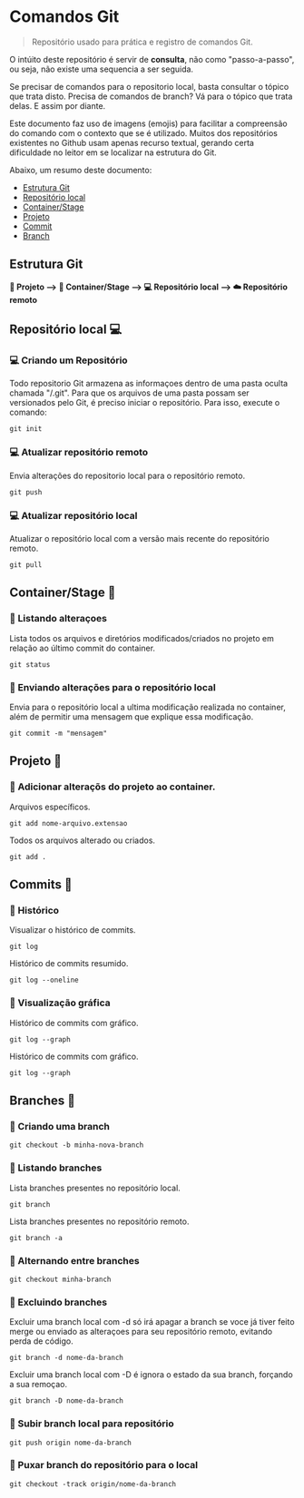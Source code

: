 # Comandos Git

> Repositório usado para prática e registro de comandos Git.

O intúito deste repositório é servir de <b>consulta</b>, não como "passo-a-passo", ou seja, não existe uma sequencia a ser seguida. 

Se precisar de comandos para o repositorio local, basta consultar o tópico que trata disto. Precisa de comandos de branch? Vá para o tópico que trata delas. E assim por diante.

Este documento faz uso de imagens (emojis) para facilitar a compreensão do comando com o contexto que se é utilizado. Muitos dos repositórios existentes no Github usam apenas recurso textual, gerando certa dificuldade no leitor em se localizar na estrutura do Git.

Abaixo, um resumo deste documento: 

* [Estrutura Git](https://github.com/Gwolner/comandos-git#estrutura-git)
* [Repositório local](https://github.com/Gwolner/comandos-git#repositório-local-computer)
* [Container/Stage](https://github.com/Gwolner/comandos-git#containerstage-postbox)
* [Projeto](https://github.com/Gwolner/comandos-git#projeto-file_folder)
* [Commit](https://github.com/Gwolner/comandos-git#commits-pushpin)
* [Branch](https://github.com/Gwolner/comandos-git#branches-cactus)

## Estrutura Git

<b>:file_folder: Projeto --> :postbox: Container/Stage --> :computer: Repositório local --> :cloud: Repositório remoto</b>

## Repositório local :computer:

### :computer: Criando um Repositório

Todo repositorio Git armazena as informaçoes dentro de uma pasta oculta chamada "/.git". 
Para que os arquivos de uma pasta possam ser versionados pelo Git, é preciso iniciar o repositório.
Para isso, execute o comando:
```
git init
```

### :computer: Atualizar repositório remoto

Envia alterações do repositorio local para o repositório remoto.
```
git push
```

### :computer: Atualizar repositório local

Atualizar o repositório local com a versão mais recente do repositório remoto.
```
git pull
```

## Container/Stage :postbox:

### :postbox: Listando alteraçoes

Lista todos os arquivos e diretórios modificados/criados no projeto em relação ao último commit do container.
```
git status
```

### :postbox: Enviando alterações para o repositório local

Envia para o repositório local a ultima modificação realizada no container, além de permitir uma mensagem que explique essa modificação. 
```
git commit -m "mensagem"
```

## Projeto :file_folder:

### :file_folder: Adicionar alteraçõs do projeto ao container.

Arquivos específicos.
```
git add nome-arquivo.extensao
```

Todos os arquivos alterado ou criados.
```
git add .
```

## Commits :pushpin:

### :pushpin: Histórico 

Visualizar o histórico de commits.
```
git log
```

Histórico de commits resumido.
```
git log --oneline
```

### :pushpin: Visualização gráfica

Histórico de commits com gráfico.
```
git log --graph
```

Histórico de commits com gráfico.
```
git log --graph
```

## Branches :cactus:

### :cactus: Criando uma branch

```
git checkout -b minha-nova-branch
```

### :cactus: Listando branches

Lista branches presentes no repositório local.
```
git branch
```

Lista branches presentes no repositório remoto.
```
git branch -a
```

### :cactus: Alternando entre branches

```
git checkout minha-branch
```

### :cactus: Excluindo branches

Excluir uma branch local com -d só irá apagar a branch se voce já tiver feito merge 
ou enviado as alteraçoes para seu repositório remoto, evitando perda de código.
```
git branch -d nome-da-branch
```

Excluir uma branch local com -D é ignora o estado da sua branch, forçando a sua remoçao.
```
git branch -D nome-da-branch
```

### :cactus: Subir branch local para repositório

```
git push origin nome-da-branch
```

### :cactus: Puxar branch do repositório para o local

```
git checkout -track origin/nome-da-branch
```
